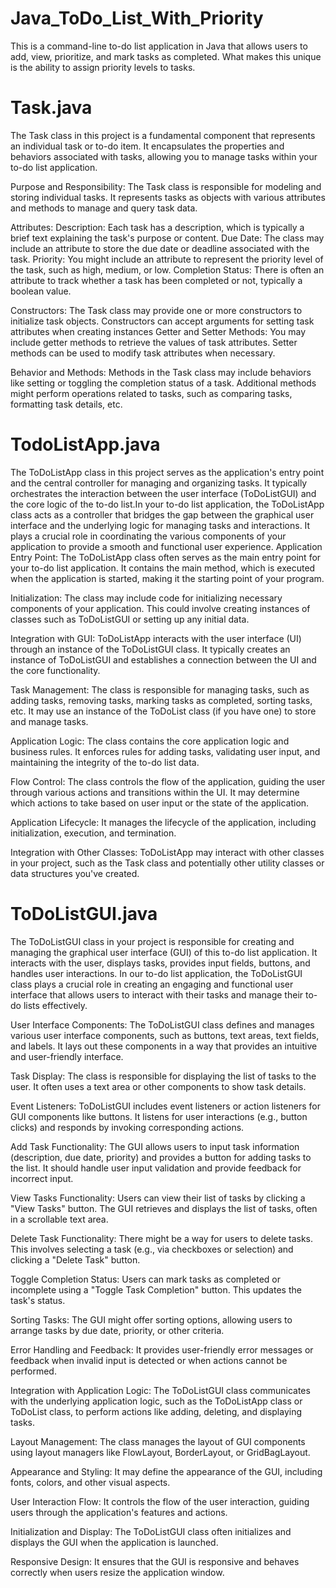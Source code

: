 # Java_ToDo_List_With_Priority
 This is a command-line to-do list application in Java that allows users to add, view, prioritize, and mark tasks as completed. What makes this unique is the ability to assign priority levels to tasks.
# Task.java
The Task class in this project is a fundamental component that represents an individual task or to-do item. It encapsulates the properties and behaviors associated with tasks, allowing you to manage tasks within your to-do list application.

Purpose and Responsibility:
The Task class is responsible for modeling and storing individual tasks.
It represents tasks as objects with various attributes and methods to manage and query task data.

Attributes:
Description: Each task has a description, which is typically a brief text explaining the task's purpose or content.
Due Date: The class may include an attribute to store the due date or deadline associated with the task.
Priority: You might include an attribute to represent the priority level of the task, such as high, medium, or low.
Completion Status: There is often an attribute to track whether a task has been completed or not, typically a boolean value.

Constructors:
The Task class may provide one or more constructors to initialize task objects.
Constructors can accept arguments for setting task attributes when creating instances
Getter and Setter Methods:
You may include getter methods to retrieve the values of task attributes.
Setter methods can be used to modify task attributes when necessary.

Behavior and Methods:
Methods in the Task class may include behaviors like setting or toggling the completion status of a task.
Additional methods might perform operations related to tasks, such as comparing tasks, formatting task details, etc.
# TodoListApp.java
The ToDoListApp class in this project serves as the application's entry point and the central controller for managing and organizing tasks. It typically orchestrates the interaction between the user interface (ToDoListGUI) and the core logic of the to-do list.In your to-do list application, the ToDoListApp class acts as a controller that bridges the gap between the graphical user interface and the underlying logic for managing tasks and interactions. It plays a crucial role in coordinating the various components of your application to provide a smooth and functional user experience.
Application Entry Point:
The ToDoListApp class often serves as the main entry point for your to-do list application.
It contains the main method, which is executed when the application is started, making it the starting point of your program.

Initialization:
The class may include code for initializing necessary components of your application.
This could involve creating instances of classes such as ToDoListGUI or setting up any initial data.

Integration with GUI:
ToDoListApp interacts with the user interface (UI) through an instance of the ToDoListGUI class.
It typically creates an instance of ToDoListGUI and establishes a connection between the UI and the core functionality.

Task Management:
The class is responsible for managing tasks, such as adding tasks, removing tasks, marking tasks as completed, sorting tasks, etc.
It may use an instance of the ToDoList class (if you have one) to store and manage tasks.

Application Logic:
The class contains the core application logic and business rules.
It enforces rules for adding tasks, validating user input, and maintaining the integrity of the to-do list data.

Flow Control:
The class controls the flow of the application, guiding the user through various actions and transitions within the UI.
It may determine which actions to take based on user input or the state of the application.

Application Lifecycle:
It manages the lifecycle of the application, including initialization, execution, and termination.

Integration with Other Classes:
ToDoListApp may interact with other classes in your project, such as the Task class and potentially other utility classes or data structures you've created.
# ToDoListGUI.java
The ToDoListGUI class in your project is responsible for creating and managing the graphical user interface (GUI) of this to-do list application. It interacts with the user, displays tasks, provides input fields, buttons, and handles user interactions. In our to-do list application, the ToDoListGUI class plays a crucial role in creating an engaging and functional user interface that allows users to interact with their tasks and manage their to-do lists effectively.

User Interface Components:
The ToDoListGUI class defines and manages various user interface components, such as buttons, text areas, text fields, and labels.
It lays out these components in a way that provides an intuitive and user-friendly interface.

Task Display:
The class is responsible for displaying the list of tasks to the user. It often uses a text area or other components to show task details.

Event Listeners:
ToDoListGUI includes event listeners or action listeners for GUI components like buttons.
It listens for user interactions (e.g., button clicks) and responds by invoking corresponding actions.

Add Task Functionality:
The GUI allows users to input task information (description, due date, priority) and provides a button for adding tasks to the list.
It should handle user input validation and provide feedback for incorrect input.

View Tasks Functionality:
Users can view their list of tasks by clicking a "View Tasks" button.
The GUI retrieves and displays the list of tasks, often in a scrollable text area.

Delete Task Functionality:
There might be a way for users to delete tasks. This involves selecting a task (e.g., via checkboxes or selection) and clicking a "Delete Task" button.

Toggle Completion Status:
Users can mark tasks as completed or incomplete using a "Toggle Task Completion" button. This updates the task's status.

Sorting Tasks:
The GUI might offer sorting options, allowing users to arrange tasks by due date, priority, or other criteria.

Error Handling and Feedback:
It provides user-friendly error messages or feedback when invalid input is detected or when actions cannot be performed.

Integration with Application Logic:
The ToDoListGUI class communicates with the underlying application logic, such as the ToDoListApp class or ToDoList class, to perform actions like adding, deleting, and displaying tasks.

Layout Management:
The class manages the layout of GUI components using layout managers like FlowLayout, BorderLayout, or GridBagLayout.

Appearance and Styling:
It may define the appearance of the GUI, including fonts, colors, and other visual aspects.

User Interaction Flow:
It controls the flow of the user interaction, guiding users through the application's features and actions.

Initialization and Display:
The ToDoListGUI class often initializes and displays the GUI when the application is launched.

Responsive Design:
It ensures that the GUI is responsive and behaves correctly when users resize the application window.
